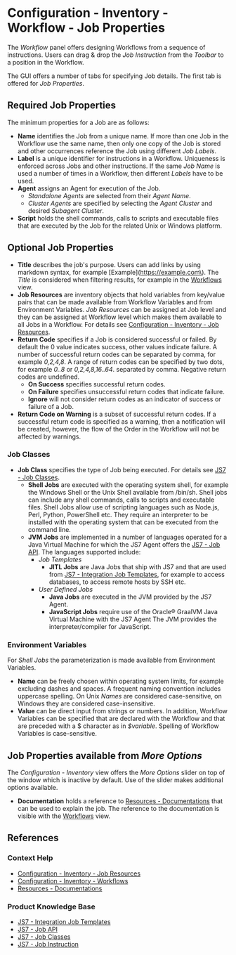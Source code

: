 # Configuration - Inventory - Workflow - Job Properties

The *Workflow* panel offers designing Workflows from a sequence of instructions. Users can drag & drop the *Job Instruction* from the *Toolbar* to a position in the Workflow.

The GUI offers a number of tabs for specifying Job details. The first tab is offered for *Job Properties*.

## Required Job Properties

The minimum properties for a Job are as follows:

- **Name** identifies the Job from a unique name. If more than one Job in the Workflow use the same name, then only one copy of the Job is stored and other occurrences reference the Job using different *Job Labels*.
- **Label** is a unique identifier for instructions in a Workflow. Uniqueness is enforced across Jobs and other instructions. If the same *Job Name* is used a number of times in a Workflow, then different *Labels* have to be used.
- **Agent** assigns an Agent for execution of the Job.
  - *Standalone Agents* are selected from their *Agent Name*.
  - *Cluster Agents* are specified by selecting the *Agent Cluster* and desired *Subagent Cluster*.
- **Script** holds the shell commands, calls to scripts and executable files that are executed by the Job for the related Unix or Windows platform.

## Optional Job Properties

- **Title** describes the job's purpose. Users can add links by using markdown syntax, for example \[Example\]\(https://example.com\). The *Title* is considered when filtering results, for example in the [Workflows](/workflows) view.
- **Job Resources** are inventory objects that hold variables from key/value pairs that can be made available from Workflow Variables and from Environment Variables. *Job Resources* can be assigned at Job level and they can be assigned at Workflow level which makes them available to all Jobs in a Workflow. For details see [Configuration - Inventory - Job Resources](/configuration-inventory-job-resources).
- **Return Code** specifies if a Job is considered successful or failed. By default the 0 value indicates success, other values indicate failure. A number of successful return codes can be separated by comma, for example *0,2,4,8*. A range of return codes can be specified by two dots, for example *0..8* or *0,2,4,8,16..64*. separated by comma. Negative return codes are undefined.
  - **On Success** specifies successful return codes.
  - **On Failure** specifies unsuccessful return codes that indicate failure.
  - **Ignore** will not consider return codes as an indicator of success or failure of a Job.
- **Return Code on Warning** is a subset of successful return codes. If a successful return code is specified as a warning, then a notification will be created, however, the flow of the Order in the Workflow will not be affected by warnings.

### Job Classes

- **Job Class** specifies the type of Job being executed. For details see [JS7 - Job Classes](https://kb.sos-berlin.com/display/JS7/JS7+-+Job+Classes).
  - **Shell Jobs** are executed with the operating system shell, for example the Windows Shell or the Unix Shell available from /bin/sh. Shell jobs can include any shell commands, calls to scripts and executable files. Shell Jobs allow use of scripting languages such as Node.js, Perl, Python, PowerShell etc. They require an interpreter to be installed with the operating system that can be executed from the command line.
  - **JVM Jobs** are implemented in a number of languages operated for a Java Virtual Machine for which the JS7 Agent offers the [JS7 - Job API](https://kb.sos-berlin.com/display/JS7/JS7+-+Job+API). The languages supported include:
    - *Job Templates*
      - **JITL Jobs** are Java Jobs that ship with JS7 and that are used from [JS7 - Integration Job Templates](https://kb.sos-berlin.com/display/JS7/JS7+-+Integration+Job+Templates), for example to access databases, to access remote hosts by SSH etc.
    - *User Defined Jobs*
      - **Java Jobs** are executed in the JVM provided by the JS7 Agent.
      - **JavaScript Jobs** require use of the Oracle® GraalVM Java Virtual Machine with the JS7 Agent The JVM provides the interpreter/compiler for JavaScript.
  
### Environment Variables

For *Shell Jobs* the parameterization is made available from Environment Variables.

- **Name** can be freely chosen within operating system limits, for example excluding dashes and spaces. A frequent naming convention includes uppercase spelling. On Unix *Names* are considered case-sensitive, on Windows they are considered case-insensitive.
- **Value** can be direct input from strings or numbers. In addition, Workflow Variables can be specified that are declared with the Workflow and that are preceded with a $ character as in *$variable*. Spelling of Workflow Variables is case-sensitive.

## Job Properties available from *More Options*

The *Configuration - Inventory* view offers the *More Options* slider on top of the window which is inactive by default. Use of the slider makes additional options available.

- **Documentation** holds a reference to [Resources - Documentations](/resources-documentations) that can be used to explain the job. The reference to the documentation is visible with the [Workflows](/workflows) view.

## References

### Context Help

- [Configuration - Inventory - Job Resources](/configuration-inventory-job-resources)
- [Configuration - Inventory - Workflows](/configuration-inventory-workflows)
- [Resources - Documentations](/resources-documentations)

### Product Knowledge Base

- [JS7 - Integration Job Templates](https://kb.sos-berlin.com/display/JS7/JS7+-+Integration+Job+Templates)
- [JS7 - Job API](https://kb.sos-berlin.com/display/JS7/JS7+-+Job+API)
- [JS7 - Job Classes](https://kb.sos-berlin.com/display/JS7/JS7+-+Job+Classes)
- [JS7 - Job Instruction](https://kb.sos-berlin.com/display/JS7/JS7+-+Job+Instruction)
